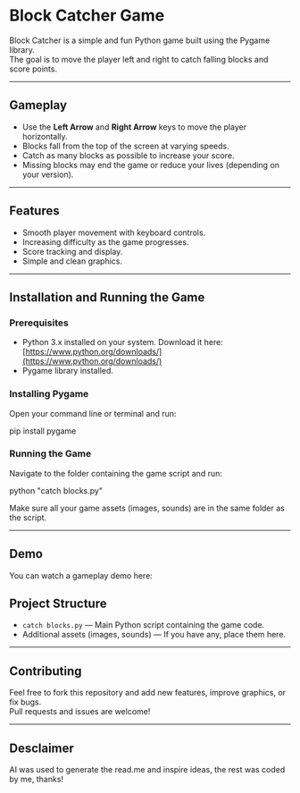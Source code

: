 # Block Catcher Game

Block Catcher is a simple and fun Python game built using the Pygame library.  
The goal is to move the player left and right to catch falling blocks and score points.

---

## Gameplay

- Use the **Left Arrow** and **Right Arrow** keys to move the player horizontally.
- Blocks fall from the top of the screen at varying speeds.
- Catch as many blocks as possible to increase your score.
- Missing blocks may end the game or reduce your lives (depending on your version).

---

## Features

- Smooth player movement with keyboard controls.
- Increasing difficulty as the game progresses.
- Score tracking and display.
- Simple and clean graphics.

---

## Installation and Running the Game

### Prerequisites
- Python 3.x installed on your system. Download it here: [https://www.python.org/downloads/](https://www.python.org/downloads/)
- Pygame library installed.

### Installing Pygame

Open your command line or terminal and run:

pip install pygame

### Running the Game

Navigate to the folder containing the game script and run:

python "catch blocks.py"

Make sure all your game assets (images, sounds) are in the same folder as the script.

---

## Demo

You can watch a gameplay demo here:  


## Project Structure

- `catch blocks.py` — Main Python script containing the game code.
- Additional assets (images, sounds) — If you have any, place them here.

---

## Contributing

Feel free to fork this repository and add new features, improve graphics, or fix bugs.  
Pull requests and issues are welcome!

---

## Desclaimer

AI was used to generate the read.me and inspire ideas, the rest was coded by me, thanks!
